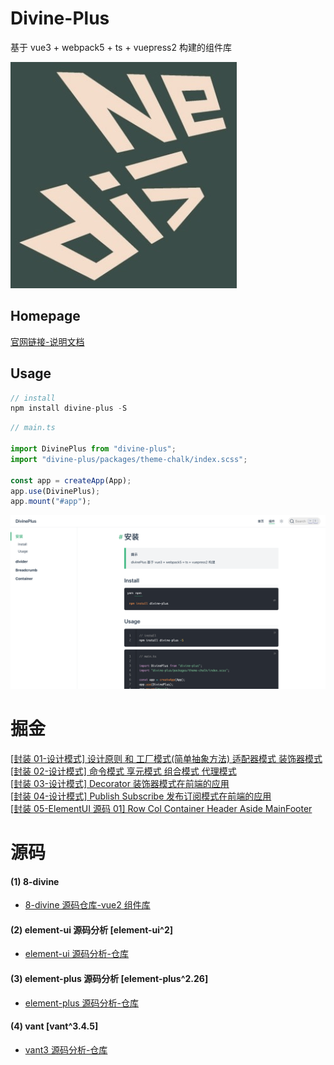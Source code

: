 # Divine-Plus

基于 vue3 + webpack5 + ts + vuepress2 构建的组件库

![8-divine-plus](docs/.vuepress/public//img/divine.jpg)

## Homepage

[官网链接-说明文档](http://120.53.220.141:8090/)

## Usage

```js
// install
npm install divine-plus -S
```

```js
// main.ts

import DivinePlus from "divine-plus";
import "divine-plus/packages/theme-chalk/index.scss";

const app = createApp(App);
app.use(DivinePlus);
app.mount("#app");
```

![8-divine-plus](docs/.vuepress/public/img/usage.png)

# 掘金

[[封装 01-设计模式] 设计原则 和 工厂模式(简单抽象方法) 适配器模式 装饰器模式](https://juejin.cn/post/6950958974854234119)  
[[封装 02-设计模式] 命令模式 享元模式 组合模式 代理模式](https://juejin.cn/post/6950958974854234119)  
[[封装 03-设计模式] Decorator 装饰器模式在前端的应用](https://juejin.cn/post/7037871731070992421)  
[[封装 04-设计模式] Publish Subscribe 发布订阅模式在前端的应用](https://juejin.cn/post/7038522552313970696)  
[[封装 05-ElementUI 源码 01] Row Col Container Header Aside MainFooter](https://juejin.cn/post/7042871115848351774)

# 源码

#### (1) 8-divine

- [8-divine 源码仓库-vue2 组件库](https://github.com/woow-wu7/8-divine)

#### (2) element-ui 源码分析 [element-ui^2]

- [element-ui 源码分析-仓库](https://github.com/woow-wu7/8-element-source-code-analysis)

#### (3) element-plus 源码分析 [element-plus^2.26]

- [element-plus 源码分析-仓库](https://github.com/woow-wu7/8-element-plus-source-code-analysis)

#### (4) vant [vant^3.4.5]

- [vant3 源码分析-仓库](https://github.com/woow-wu7/8-vant-source-code-analysis)
